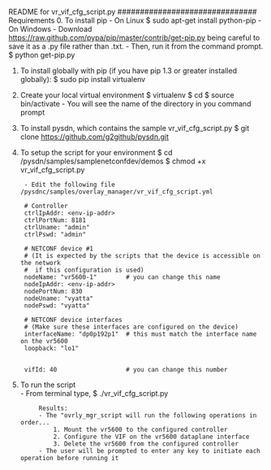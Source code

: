 README for vr_vif_cfg_script.py
###############################
Requirements
0. To install pip
        - On Linux
            $ sudo apt-get install python-pip
        - On Windows
            - Download https://raw.github.com/pypa/pip/master/contrib/get-pip.py being careful to save it 
              as a .py file rather than .txt. 
            - Then, run it from the command prompt.
            $ python get-pip.py
                
1. To install globally with pip (if you have pip 1.3 or greater installed globally):
        $ sudo pip install virtualenv

2. Create your local virtual environment
        $ virtualenv <give-it-a-name>
        $ cd <your-name-dir>
        $ source bin/activate
        - You will see the name of the directory in you command prompt
        
                
3. To install pysdn, which contains the sample vr_vif_cfg_script.py
        $ git clone https://github.com/g2github/pysdn.git
        
4. To setup the script for your environment
        $ cd /pysdn/samples/samplenetconfdev/demos
        $ chmod +x vr_vif_cfg_script.py

        - Edit the following file /pysdnc/samples/overlay_manager/vr_vif_cfg_script.yml

        # Controller
        ctrlIpAddr: <env-ip-addr>
        ctrlPortNum: 8181
        ctrlUname: "admin"
        ctrlPswd: "admin"
        
        # NETCONF device #1
        # (It is expected by the scripts that the device is accessible on the network
        #  if this configuration is used)
        nodeName: "vr5600-1"        # you can change this name
        nodeIpAddr: <env-ip-addr>
        nodePortNum: 830
        nodeUname: "vyatta"
        nodePswd: "vyatta"
        
        # NETCONF device interfaces
        # (Make sure these interfaces are configured on the device)
        interfaceName: "dp0p192p1"  # this must match the interface name on the vr5600
        loopback: "lo1"
        
        
        vifId: 40                   # you can change this number

            

5. To run the script        
        - From terminal type, 
            $ ./vr_vif_cfg_script.py
            
            Results:
            - The "ovrly_mgr_script will run the following operations in order...
                1. Mount the vr5600 to the configured controller
                2. Configure the VIF on the vr5600 dataplane interface
                3. Delete the vr5600 from the configured controller
            - The user will be prompted to enter any key to initiate each operation before running it
        